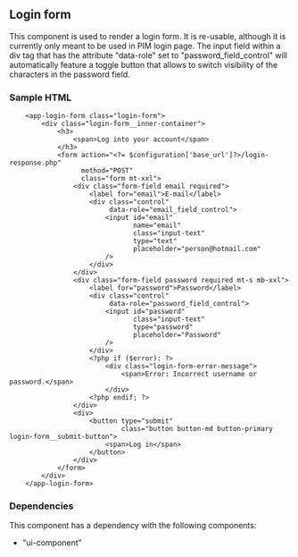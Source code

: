 ## Login form
This component is used to render a login form. It is re-usable, although it is currently only meant to be 
used in PIM login page. 
The input field within a div tag that has the attribute "data-role" set to "password_field_control" will 
automatically feature a toggle button that allows to switch visibility of the characters in the password field.

### Sample HTML
```
    <app-login-form class="login-form">
        <div class="login-form__inner-container">
            <h3>
                <span>Log into your account</span>
            </h3>
            <form action="<?= $configuration['base_url']?>/login-response.php"
                  method="POST"
                  class="form mt-xxl">
                <div class="form-field email required">
                    <label for="email">E-mail</label>
                    <div class="control"
                         data-role="email_field_control">
                        <input id="email"
                               name="email"
                               class="input-text"
                               type="text"
                               placeholder="person@hotmail.com"
                        />
                    </div>
                </div>
                <div class="form-field password required mt-s mb-xxl">
                    <label for="password">Password</label>
                    <div class="control"
                         data-role="password_field_control">
                        <input id="password"
                               class="input-text"
                               type="password"
                               placeholder="Password"
                        />
                    </div>
                    <?php if ($error): ?>
                        <div class="login-form-error-message">
                            <span>Error: Incorrect username or password.</span>
                        </div>
                    <?php endif; ?>
                </div>
                <div>
                    <button type="submit"
                            class="button button-md button-primary login-form__submit-button">
                        <span>Log in</span>
                    </button>
                </div>
            </form>
        </div>
    </app-login-form>
```

### Dependencies
This component has a dependency with the following components:

- "ui-component"
